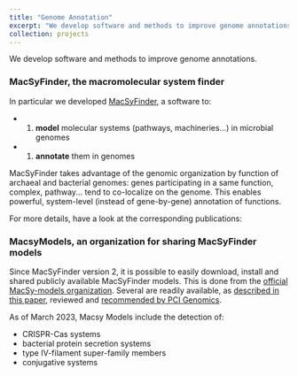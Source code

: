 ```yaml
---
title: "Genome Annotation"
excerpt: "We develop software and methods to improve genome annotations.<br/><img src='/images/logo_macsyfinder_sq_128.png' width='300'>"
collection: projects
---
```


We develop software and methods to improve genome annotations.

### MacSyFinder, the macromolecular system finder

In particular we developed [MacSyFinder](https://github.com/gem-pasteur/macsyfinder), a software to:

- 1. **model** molecular systems (pathways, machineries...) in microbial genomes
- 1. **annotate** them in genomes

MacSyFinder takes advantage of the genomic organization by function of archaeal and bacterial genomes: genes participating in a same function, complex, pathway...
tend to co-localize on the genome. This enables powerful, system-level (instead of gene-by-gene) annotation of functions.

For more details, have a look at the corresponding publications:



### MacsyModels, an organization for sharing MacSyFinder models

Since MacSyFinder version 2, it is possible to easily download, install and shared publicly available MacSyFinder models.
This is done from the [official MacSy-models organization](https://github.com/macsy-models). 
Several are readily available, as [described in this paper](https://doi.org/10.1101/2022.09.02.506364), reviewed and [recommended by PCI Genomics](https://doi.org/10.24072/pci.genomics.100233).

As of March 2023, Macsy Models include the detection of:

- CRISPR-Cas systems
- bacterial protein secretion systems
- type IV-filament super-family members
- conjugative systems